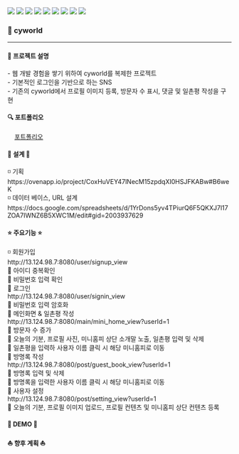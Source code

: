 <div class="d-flex">
  <img src="https://img.shields.io/badge/Java-007396?style=flat-square&logo=Java&logoColor=white"/>
  <img src="https://img.shields.io/badge/HTML5-E34F26?style=flat-square&logo=HTML5&logoColor=white"/>
  <img src="https://img.shields.io/badge/Jquery-0769AD?style=flat-square&logo=Jquery&logoColor=white"/>
  <img src="https://img.shields.io/badge/JavaScript-F7DF1E?style=flat-square&logo=JavaScript&logoColor=white"/>
  <img src="https://img.shields.io/badge/CSS3-1572B6?style=flat-square&logo=CSS3&logoColor=white"/>
  <img src="https://img.shields.io/badge/Spring-6DB33F?style=flat-square&logo=Spring&logoColor=white"/>
  <img src="https://img.shields.io/badge/Mysql-4479A1?style=flat-square&logo=Mysql&logoColor=white"/>
  <img src="https://img.shields.io/badge/AWS-232F3E?style=flat-square&logo=AWS&logoColor=white"/>
  <img src="https://img.shields.io/badge/Eclipse-2C2255?style=flat-square&logo=Eclipse&logoColor=white"/>
</div>

<h3>🌈 cyworld </h3>
<hr>
<h4> 📢 프로젝트 설명 </h4>  
- 웹 개발 경험을 쌓기 위하여 cyworld를 복제한 프로젝트<br>
- 기본적인 로그인을 기반으로 하는 SNS <br>
- 기존의 cyworld에서 프로필 이미지 등록, 방문자 수 표시, 댓글 및 일촌평 작성을 구현
<br>
<h4>🔍 포트폴리오 </h4>
&nbsp;&nbsp;&nbsp;&nbsp;<a href="#">포트폴리오</a>
<br>

<h4> 🔨 설계 🔨 </h4>
◽ 기획 <br>
https://ovenapp.io/project/CoxHuVEY47lNecM15zpdqXI0HSJFKABw#B6weK <br>
◽ 데이터 베이스, URL 설계 <br>
https://docs.google.com/spreadsheets/d/1YrDons5yv4TPiurQ6F5QKXJ7l17ZOA7IWNZ6B5XWC1M/edit#gid=2003937629
<br>
<h4> ⭐ 주요기능 ⭐ </h4>
◽ 회원가입 <br>
http://13.124.98.7:8080/user/signup_view <br>
🔹 아이디 중복확인 <br>
🔹 비밀번호 입력 확인 <br>
🔹 로그인 <br> 
http://13.124.98.7:8080/user/signin_view <br>
🔹 비밀번호 입력 암호화 <br>
🔹 메인화면 & 일촌평 작성 <br>
http://13.124.98.7:8080/main/mini_home_view?userId=1 <br>
🔹 방문자 수 증가 <br>
🔹 오늘의 기분, 프로필 사진, 미니홈피 상단 소개말 노출, 일촌평 입력 및 삭제 <br>
🔹 일촌평을 입력하 사용자 이름 클릭 시 해당 미니홈피로 이동 <br>
🔹 방명록 작성 <br>
http://13.124.98.7:8080/post/guest_book_view?userId=1 <br>
🔹 방명록 입력 및 삭제 <br>
🔹 방명록을 입력한 사용자 이름 클릭 시 해당 미니홈피로 이동 <br>
🔹 사용자 설정 <br>
http://13.124.98.7:8080/post/setting_view?userId=1 <br>
🔹 오늘의 기분, 프로필 이미지 업로드, 프로필 컨텐츠 및 미니홈피 상단 컨텐츠 등록 <br>

<h4> 👾 DEMO 👾 </h4>

  
  
<h4> ⛵ 향후 계획 ⛵</h4>
  
  
  

